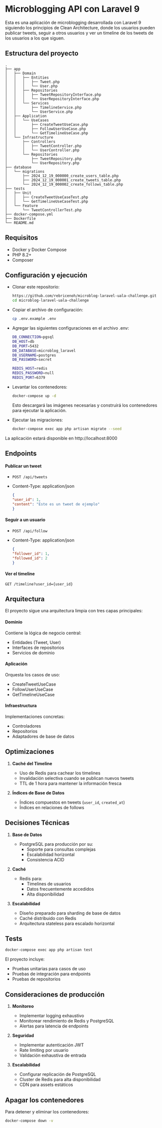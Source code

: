 Microblogging API con Laravel 9
===============================

Esta es una aplicación de microblogging desarrollada con Laravel 9 siguiendo los principios de Clean Architecture, donde los usuarios pueden publicar tweets, seguir a otros usuarios y ver un timeline de los tweets de los usuarios a los que siguen.

## Estructura del proyecto

```plaintext
.
├── app
│   ├── Domain
│   │   ├── Entities
│   │   │   ├── Tweet.php
│   │   │   └── User.php
│   │   ├── Repositories
│   │   │   ├── TweetRepositoryInterface.php
│   │   │   └── UserRepositoryInterface.php
│   │   └── Services
│   │       ├── TimelineService.php
│   │       └── UserService.php
│   ├── Application
│   │   └── UseCases
│   │       ├── CreateTweetUseCase.php
│   │       ├── FollowUserUseCase.php
│   │       └── GetTimelineUseCase.php
│   └── Infrastructure
│       ├── Controllers
│       │   ├── TweetController.php
│       │   └── UserController.php
│       └── Repositories
│           ├── TweetRepository.php
│           └── UserRepository.php
├── database
│   └── migrations
│       ├── 2024_12_19_000000_create_users_table.php
│       ├── 2024_12_19_000001_create_tweets_table.php
│       └── 2024_12_19_000002_create_follows_table.php
├── tests
│   ├── Unit
│   │   ├── CreateTweetUseCaseTest.php
│   │   └── GetTimelineUseCaseTest.php
│   └── Feature
│       └── TweetControllerTest.php
├── docker-compose.yml
├── Dockerfile
└── README.md
```

## Requisitos

- Docker y Docker Compose
- PHP 8.2+
- Composer

## Configuración y ejecución

* Clonar este repositorio:

    ```bash
    https://github.com/rebricenoh/microblog-laravel-uala-challenge.git
    cd microblog-laravel-uala-challenge
    ```

* Copiar el archivo de configuración:

    ```bash
    cp .env.example .env
    ```

* Agregar las siguientes configuraciones en el archivo .env:

    ```bash
    DB_CONNECTION=pgsql
    DB_HOST=db
    DB_PORT=5432
    DB_DATABASE=microblog_laravel
    DB_USERNAME=postgres
    DB_PASSWORD=secret

    REDIS_HOST=redis
    REDIS_PASSWORD=null
    REDIS_PORT=6379
    ```

* Levantar los contenedores:

    ```bash
    docker-compose up -d
    ```
    Esto descargará las imágenes necesarias y construirá los contenedores para ejecutar la aplicación.

* Ejecutar las migraciones:

    ```bash
    docker-compose exec app php artisan migrate --seed
    ```

La aplicación estará disponible en http://localhost:8000

## Endpoints

#### Publicar un tweet

* `POST /api/tweets`
* Content-Type: application/json

    ```json
    {
    "user_id": 1,
    "content": "Este es un tweet de ejemplo"
    }
    ```

#### Seguir a un usuario

* `POST /api/follow`
* Content-Type: application/json

    ```json
    {
    "follower_id": 1,
    "followed_id": 2
    }
    ```

#### Ver el timeline

`GET /timeline?user_id={user_id}`

## Arquitectura

El proyecto sigue una arquitectura limpia con tres capas principales:

#### Dominio

Contiene la lógica de negocio central:
* Entidades (Tweet, User)
* Interfaces de repositorios
* Servicios de dominio

#### Aplicación

Orquesta los casos de uso:
* CreateTweetUseCase
* FollowUserUseCase
* GetTimelineUseCase

#### Infraestructura

Implementaciones concretas:
* Controladores
* Repositorios
* Adaptadores de base de datos

## Optimizaciones

1. **Caché del Timeline**
   - Uso de Redis para cachear los timelines
   - Invalidación selectiva cuando se publican nuevos tweets
   - TTL de 1 hora para mantener la información fresca

2. **Índices de Base de Datos**
   - Índices compuestos en tweets (`user_id`, `created_at`)
   - Índices en relaciones de follows

## Decisiones Técnicas

1. **Base de Datos**
   - PostgreSQL para producción por su:
     - Soporte para consultas complejas
     - Escalabilidad horizontal
     - Consistencia ACID

2. **Caché**
   - Redis para:
     - Timelines de usuarios
     - Datos frecuentemente accedidos
     - Alta disponibilidad

3. **Escalabilidad**
   - Diseño preparado para sharding de base de datos
   - Caché distribuido con Redis
   - Arquitectura stateless para escalado horizontal

## Tests

```bash
docker-compose exec app php artisan test
```

El proyecto incluye:
- Pruebas unitarias para casos de uso
- Pruebas de integración para endpoints
- Pruebas de repositorios

## Consideraciones de producción

1. **Monitoreo**
   - Implementar logging exhaustivo
   - Monitorear rendimiento de Redis y PostgreSQL
   - Alertas para latencia de endpoints

2. **Seguridad**
   - Implementar autenticación JWT
   - Rate limiting por usuario
   - Validación exhaustiva de entrada

3. **Escalabilidad**
   - Configurar replicación de PostgreSQL
   - Cluster de Redis para alta disponibilidad
   - CDN para assets estáticos

## Apagar los contenedores

Para detener y eliminar los contenedores:

```bash
docker-compose down -v
```
